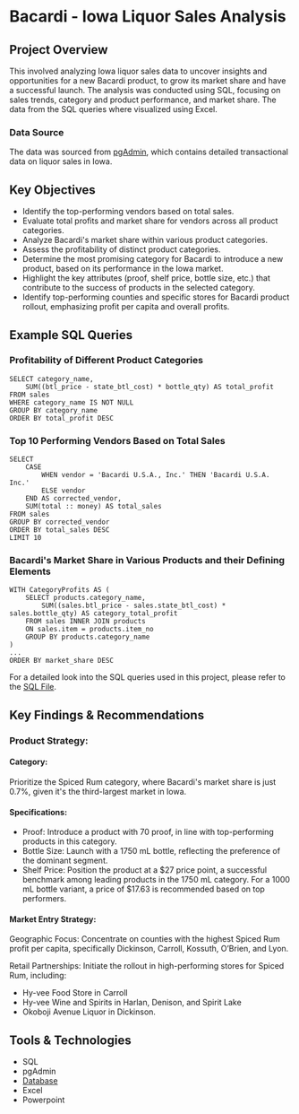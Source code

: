 # Bacardi - Iowa Liquor Sales Analysis

## Project Overview
This involved analyzing Iowa liquor sales data to uncover insights and opportunities for a new Bacardi product, to grow its market share and have a successful launch. The analysis was conducted using SQL, focusing on sales trends, category and product performance, and market share. The data from the SQL queries where visualized using Excel. 

### Data Source
The data was sourced from [pgAdmin](https://analyticsga-euwest1.generalassemb.ly/login?next=%2F), which contains detailed transactional data on liquor sales in Iowa.

## Key Objectives
- Identify the top-performing vendors based on total sales.
- Evaluate total profits and market share for vendors across all product categories.
- Analyze Bacardi's market share within various product categories.
- Assess the profitability of distinct product categories.
- Determine the most promising category for Bacardi to introduce a new product, based on its performance in the Iowa market.
- Highlight the key attributes (proof, shelf price, bottle size, etc.) that contribute to the success of products in the selected category.
- Identify top-performing counties and specific stores for Bacardi product rollout, emphasizing profit per capita and overall profits.

## Example SQL Queries
### Profitability of Different Product Categories
```
SELECT category_name,			
    SUM((btl_price - state_btl_cost) * bottle_qty) AS total_profit			
FROM sales			
WHERE category_name IS NOT NULL 			
GROUP BY category_name			
ORDER BY total_profit DESC
```

### Top 10 Performing Vendors Based on Total Sales
```
SELECT 			
	CASE 		
        WHEN vendor = 'Bacardi U.S.A., Inc.' THEN 'Bacardi U.S.A. Inc.'			
        ELSE vendor 			
    END AS corrected_vendor,			
	SUM(total :: money) AS total_sales		
FROM sales			
GROUP BY corrected_vendor			
ORDER BY total_sales DESC			
LIMIT 10
```

### Bacardi's Market Share in Various Products and their Defining Elements
```
WITH CategoryProfits AS (			
    SELECT products.category_name,			
        SUM((sales.btl_price - sales.state_btl_cost) * sales.bottle_qty) AS category_total_profit			
    FROM sales INNER JOIN products 			
    ON sales.item = products.item_no			
    GROUP BY products.category_name			
)			
...
ORDER BY market_share DESC
```
For a detailed look into the SQL queries used in this project, please refer to the [SQL File](bacardi-queries.sql).


## Key Findings & Recommendations 
### Product Strategy:

#### Category:
Prioritize the Spiced Rum category, where Bacardi's market share is just 0.7%, given it's the third-largest market in Iowa.

#### Specifications:
- Proof: Introduce a product with 70 proof, in line with top-performing products in this category.
- Bottle Size: Launch with a 1750 mL bottle, reflecting the preference of the dominant segment.
- Shelf Price: Position the product at a $27 price point, a successful benchmark among leading products in the 1750 mL category. For a 1000 mL bottle variant, a price of $17.63 is recommended based on top performers.

#### Market Entry Strategy:
Geographic Focus: Concentrate on counties with the highest Spiced Rum profit per capita, specifically Dickinson, Carroll, Kossuth, O’Brien, and Lyon.

Retail Partnerships: Initiate the rollout in high-performing stores for Spiced Rum, including:
- Hy-vee Food Store in Carroll
- Hy-vee Wine and Spirits in Harlan, Denison, and Spirit Lake
- Okoboji Avenue Liquor in Dickinson.

## Tools & Technologies
- SQL
- pgAdmin
- [Database](https://analyticsga-euwest1.generalassemb.ly/login?next=%2F)
- Excel
- Powerpoint